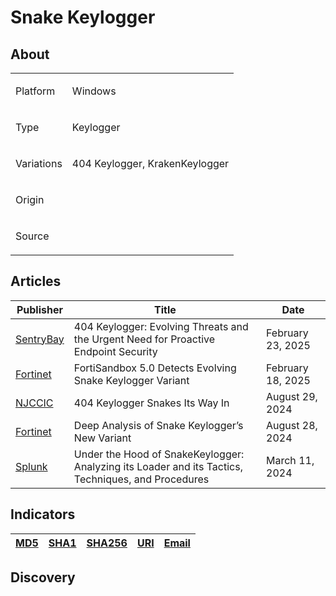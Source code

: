 <h1>Snake Keylogger</h1>

<h2>About</h2>
<table>
  <tr>
    <td>
      <p>Platform</p>
    </td>
    <td>
      <p>Windows</p>
    </td>
  </tr>
  <tr>
    <td>
      <p>Type</p>
    </td>
    <td>
      <p>Keylogger</p>
    </td>
  </tr>
  <tr>
    <td>
      <p>Variations</p>
    </td>
    <td>
      <p>404 Keylogger, KrakenKeylogger</p>
    </td>
  </tr>
  <tr>
    <td>
      <p>Origin</p>
    </td>
    <td>
      <p></p>
    </td>
  </tr>
  <tr>
    <td>
      <p>Source</p>
    </td>
    <td>
      <a href=""></a>
    </td>
  </tr>
</table>

<h2>Articles</h2>
<table>
  <thead>
    <tr>
      <th>Publisher</th>
      <th>Title</th>
      <th>Date</th>
    </tr>
  </thead>
  <tbody>
    <tr>
      <td>
        <a href="https://sentrybay.com/404-keylogger-and-the-need-for-proactive-endpoint-security/">SentryBay</a>
      </td>
      <td>404 Keylogger: Evolving Threats and the Urgent Need for Proactive Endpoint Security</td>
      <td>February 23, 2025</td>
    </tr>
    <tr>
      <td>
        <a href="https://www.fortinet.com/blog/threat-research/fortisandbox-detects-evolving-snake-keylogger-variant">Fortinet</a>
      </td>
      <td>FortiSandbox 5.0 Detects Evolving Snake Keylogger Variant</td>
      <td>February 18, 2025</td>
    </tr>
    <tr>
      <td>
        <a href="https://www.cyber.nj.gov/Home/Components/News/News/1438/214">NJCCIC</a>
      </td>
      <td>404 Keylogger Snakes Its Way In</td>
      <td>August 29, 2024</td>
    </tr>
    <tr>
      <td>
        <a href="https://www.fortinet.com/blog/threat-research/deep-analysis-of-snake-keylogger-new-variant">Fortinet</a>
      </td>
      <td>Deep Analysis of Snake Keylogger’s New Variant</td>
      <td>August 28, 2024</td>
    </tr>
    <tr>
      <td>
        <a href="https://www.splunk.com/en_us/blog/security/under-the-hood-of-snakekeylogger-analyzing-its-loader-and-its-tactics-techniques-and-procedures.html">Splunk</a>
      </td>
      <td>Under the Hood of SnakeKeylogger: Analyzing its Loader and its Tactics, Techniques, and Procedures</td>
      <td>March 11, 2024</td>
    </tr>
  </tbody>
</table>


<h2>Indicators</h2>
<table>
  <thead>
    <tr>
      <th>
        <a href="https://github.com/PudgyDragon/Threat-Intel/blob/main/All/Snake%20Keylogger/samples.md5">MD5</a>
      </th>
      <th>
        <a href="https://github.com/PudgyDragon/Threat-Intel/blob/main/All/Snake%20Keylogger/samples.sha1">SHA1</a>
      </th>
      <th>
        <a href="https://github.com/PudgyDragon/Threat-Intel/blob/main/All/Snake%20Keylogger/samples.sha256">SHA256</a>
      </th>
      <th>
        <a href="https://github.com/PudgyDragon/Threat-Intel/blob/main/All/Snake%20Keylogger/uri.txt">URI</a>
      </th>
      <th>
        <a href="https://github.com/PudgyDragon/Threat-Intel/blob/main/All/Snake%20Keylogger/email.txt">Email</a>
      </th>
    </tr>
  </thead>
</table>


<h2>Discovery</h2>
